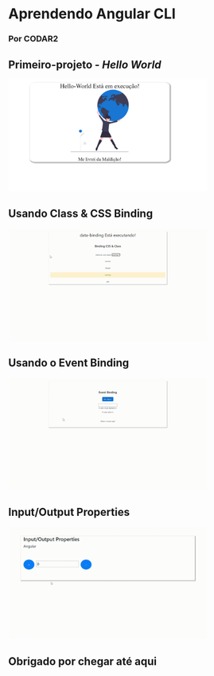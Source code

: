 # Aprendendo Angular CLI

### Por CODAR2

## Primeiro-projeto - *Hello World*

<img src="primeiro-projeto/src/assets/img/hello-world.png" style="width: 400px;">


## Usando Class & CSS Binding

<img src="data-binding/src/assets/img/DataBinding-.gif" style="width:400px;">

## Usando o Event Binding

<img src="data-binding/src/assets/img/DataBinding-event.gif" style="width:400px;">

## Input/Output Properties

<img src="data-binding/src/assets/img/DataBinding-output.gif" style="width:400px;">

## Obrigado por chegar até aqui
